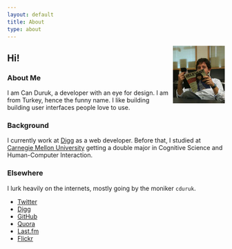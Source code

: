 ```yaml
---
layout: default
title: About
type: about
---
```


<img class="pretty-frame" src="/static/images/site/can-duruk.jpg" align="right" title="Can Duruk" alt="A photograph of Can Duruk" width="120px" height="133px"/>

## Hi!

### About Me
I am Can Duruk, a developer with an eye for design. I am from Turkey, hence the funny name. I like building building user interfaces people love to use.

### Background
I currently work at [Digg](http://digg.com/) as a web developer. Before that, I studied at [Carnegie Mellon University](http://cmu.edu/) getting a double major in Cognitive Science and Human-Computer Interaction.

### Elsewhere
I lurk heavily on the internets, mostly going by the moniker `cduruk`.

* [Twitter](http://twitter.com/cduruk)
* [Digg](http://digg.com/cduruk)
* [GitHub](http://github.com/cduruk)
* [Quora](http://quora.com/Can-Duruk)
* [Last.fm](http://last.fm/user/cduruk)
* [Flickr](http://flickr.com/photos/duruk)